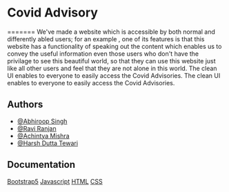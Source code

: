 
# Covid Advisory
=======
We've made a website which is accessible by both normal and differently abled users; for an example , one of its features is that this website has a functionality of speaking out the content which enables us to convey the useful information even those users who don't have the privilage to see this beautiful world, so that they can use this website just like all other users and feel that they are not alone in this world. The clean UI enables to everyone to easily access the Covid Advisories.
The clean UI enables to everyone to easily access the Covid Advisories.


## Authors

- [@Abhiroop Singh](https://github.com/Abhiroop-Singh)
- [@Ravi Ranjan](https://github.com/Ravi-Ranjan-11)
- [@Achintya Mishra](https://github.com/achintyamishra01)
- [@Harsh Dutta Tewari](https://github.com/)


## Documentation

[Bootstrap5](https://getbootstrap.com/docs/4.1/getting-started/introduction/)
[Javascript]([Bootstrap5](https://getbootstrap.com/docs/4.1/getting-started/introduction/))
[HTML](https://developer.mozilla.org/en-US/docs/Web/HTML)
[CSS](https://developer.mozilla.org/en-US/docs/Web/CSS)


